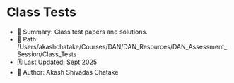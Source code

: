 # Class Tests

- 📘 Summary: Class test papers and solutions.
- 📁 Path: /Users/akashchatake/Courses/DAN/DAN_Resources/DAN_Assessment_Session/Class_Tests
- 🗓️ Last Updated: Sept 2025
- 👤 Author: Akash Shivadas Chatake
